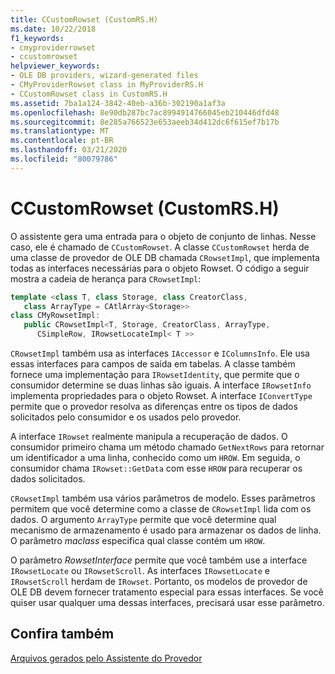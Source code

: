 ```yaml
---
title: CCustomRowset (CustomRS.H)
ms.date: 10/22/2018
f1_keywords:
- cmyproviderrowset
- ccustomrowset
helpviewer_keywords:
- OLE DB providers, wizard-generated files
- CMyProviderRowset class in MyProviderRS.H
- CCustomRowset class in CustomRS.H
ms.assetid: 7ba1a124-3842-40eb-a36b-302190a1af3a
ms.openlocfilehash: 8e90db287bc7ac8994914766045eb210446dfd48
ms.sourcegitcommit: 8e285a766523e653aeeb34d412dc6f615ef7b17b
ms.translationtype: MT
ms.contentlocale: pt-BR
ms.lasthandoff: 03/21/2020
ms.locfileid: "80079786"
---
```

# <a name="ccustomrowset-customrsh"></a>CCustomRowset (CustomRS.H)

O assistente gera uma entrada para o objeto de conjunto de linhas. Nesse caso, ele é chamado de `CCustomRowset`. A classe `CCustomRowset` herda de uma classe de provedor de OLE DB chamada `CRowsetImpl`, que implementa todas as interfaces necessárias para o objeto Rowset. O código a seguir mostra a cadeia de herança para `CRowsetImpl`:

```cpp
template <class T, class Storage, class CreatorClass,
   class ArrayType = CAtlArray<Storage>>
class CMyRowsetImpl:
   public CRowsetImpl<T, Storage, CreatorClass, ArrayType,
      CSimpleRow, IRowsetLocateImpl< T >>
```

`CRowsetImpl` também usa as interfaces `IAccessor` e `IColumnsInfo`. Ele usa essas interfaces para campos de saída em tabelas. A classe também fornece uma implementação para `IRowsetIdentity`, que permite que o consumidor determine se duas linhas são iguais. A interface `IRowsetInfo` implementa propriedades para o objeto Rowset. A interface `IConvertType` permite que o provedor resolva as diferenças entre os tipos de dados solicitados pelo consumidor e os usados pelo provedor.

A interface `IRowset` realmente manipula a recuperação de dados. O consumidor primeiro chama um método chamado `GetNextRows` para retornar um identificador a uma linha, conhecido como um `HROW`. Em seguida, o consumidor chama `IRowset::GetData` com esse `HROW` para recuperar os dados solicitados.

`CRowsetImpl` também usa vários parâmetros de modelo. Esses parâmetros permitem que você determine como a classe de `CRowsetImpl` lida com os dados. O argumento `ArrayType` permite que você determine qual mecanismo de armazenamento é usado para armazenar os dados de linha. O parâmetro *maclass* especifica qual classe contém um `HROW`.

O parâmetro *RowsetInterface* permite que você também use a interface `IRowsetLocate` ou `IRowsetScroll`. As interfaces `IRowsetLocate` e `IRowsetScroll` herdam de `IRowset`. Portanto, os modelos de provedor de OLE DB devem fornecer tratamento especial para essas interfaces. Se você quiser usar qualquer uma dessas interfaces, precisará usar esse parâmetro.

## <a name="see-also"></a>Confira também

[Arquivos gerados pelo Assistente do Provedor](../../data/oledb/provider-wizard-generated-files.md)<br/>
